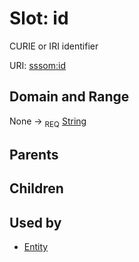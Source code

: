 
# Slot: id


CURIE or IRI identifier

URI: [sssom:id](http://w3id.org/sssom/id)


## Domain and Range

None ->  <sub>REQ</sub> [String](types/String.md)

## Parents


## Children


## Used by

 * [Entity](Entity.md)
